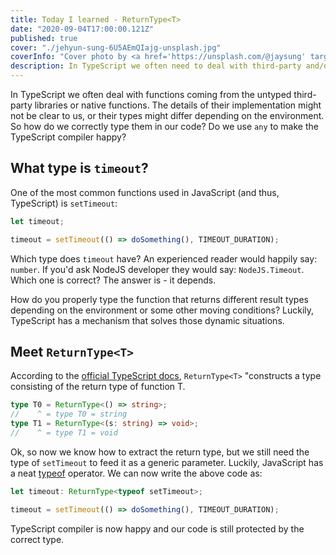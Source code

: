 ```yaml
---
title: Today I learned - ReturnType<T>
date: "2020-09-04T17:00:00.121Z"
published: true
cover: "./jehyun-sung-6U5AEmQIajg-unsplash.jpg"
coverInfo: "Cover photo by <a href='https://unsplash.com/@jaysung' target='_blank'>Jehyun Sung</a> on Unsplash"
description: In TypeScript we often need to deal with third-party and/or native functions and based on the implementation their return types might differ. Luckily, TypeScript has a trick up the sleeve how to resolve them.
---
```


In TypeScript we often deal with functions coming from the untyped third-party libraries or native functions. The details of their implementation might not be clear to us, or their types might differ depending on the environment. So how do we correctly type them in our code? Do we use `any` to make the TypeScript compiler happy?

## What type is `timeout`?

One of the most common functions used in JavaScript (and thus, TypeScript) is `setTimeout`:
```typescript
let timeout;

timeout = setTimeout(() => doSomething(), TIMEOUT_DURATION);
```

Which type does `timeout` have? An experienced reader would happily say: `number`. If you'd ask NodeJS developer they would say: `NodeJS.Timeout`. Which one is correct? The answer is - it depends.

How do you properly type the function that returns different result types depending on the environment or some other moving conditions? Luckily, TypeScript has a mechanism that solves those dynamic situations.

## Meet `ReturnType<T>`

According to the [official TypeScript docs](https://www.typescriptlang.org/docs/handbook/utility-types.html#returntypetype), `ReturnType<T>` "constructs a type consisting of the return type of function T.

```typescript
type T0 = ReturnType<() => string>;
//    ^ = type T0 = string
type T1 = ReturnType<(s: string) => void>;
//    ^ = type T1 = void
```

Ok, so now we know how to extract the return type, but we still need the type of `setTimeout` to feed it as a generic parameter. Luckily, JavaScript has a neat [typeof](https://developer.mozilla.org/en-US/docs/Web/JavaScript/Reference/Operators/typeof) operator. We can now write the above code as:
```typescript
let timeout: ReturnType<typeof setTimeout>;

timeout = setTimeout(() => doSomething(), TIMEOUT_DURATION);
```

TypeScript compiler is now happy and our code is still protected by the correct type.


